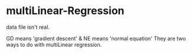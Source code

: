# multiLinear-Regression
data file isn't real.

GD means 'gradient descent' & NE means 'normal equation'
They are two ways to do with multiLinear regression.


